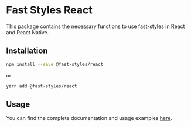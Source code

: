 # Fast Styles React

This package contains the necessary functions to use fast-styles in React and React Native.

## Installation

```sh
npm install --save @fast-styles/react
```

or 

```sh
yarn add @fast-styles/react
```

## Usage 
You can find the complete documentation and usage examples [here](https://github.com/fedemartinm/fast-styles/tree/main).
